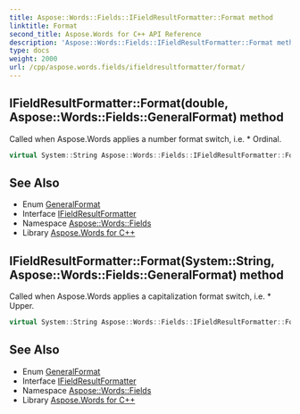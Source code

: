 ```yaml
---
title: Aspose::Words::Fields::IFieldResultFormatter::Format method
linktitle: Format
second_title: Aspose.Words for C++ API Reference
description: 'Aspose::Words::Fields::IFieldResultFormatter::Format method. Called when Aspose.Words applies a number format switch, i.e. \* Ordinal in C++.'
type: docs
weight: 2000
url: /cpp/aspose.words.fields/ifieldresultformatter/format/
---
```

## IFieldResultFormatter::Format(double, Aspose::Words::Fields::GeneralFormat) method


Called when Aspose.Words applies a number format switch, i.e. \* Ordinal.

```cpp
virtual System::String Aspose::Words::Fields::IFieldResultFormatter::Format(double value, Aspose::Words::Fields::GeneralFormat format)=0
```

## See Also

* Enum [GeneralFormat](../../generalformat/)
* Interface [IFieldResultFormatter](../)
* Namespace [Aspose::Words::Fields](../../)
* Library [Aspose.Words for C++](../../../)
## IFieldResultFormatter::Format(System::String, Aspose::Words::Fields::GeneralFormat) method


Called when Aspose.Words applies a capitalization format switch, i.e. \* Upper.

```cpp
virtual System::String Aspose::Words::Fields::IFieldResultFormatter::Format(System::String value, Aspose::Words::Fields::GeneralFormat format)=0
```

## See Also

* Enum [GeneralFormat](../../generalformat/)
* Interface [IFieldResultFormatter](../)
* Namespace [Aspose::Words::Fields](../../)
* Library [Aspose.Words for C++](../../../)

